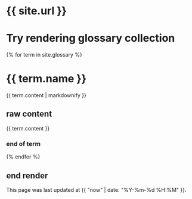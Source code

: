 # {{ site.url }}

# Try rendering glossary collection
{% for term in site.glossary %}
  # {{ term.name }}
  <p>{{ term.content | markdownify }}</p>

  ## raw content
  {{ term.content }}
  ### end of term
{% endfor %}

## end render

This page was last updated at {{ "now" | date: "%Y-%m-%d %H:%M" }}.

